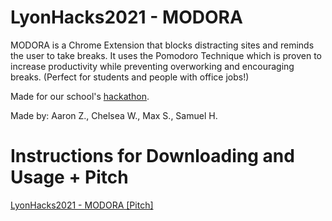 # LyonHacks2021 - MODORA

MODORA is a Chrome Extension that blocks distracting sites and reminds the user to take breaks. It uses the Pomodoro Technique which is proven to increase productivity while preventing overworking and encouraging breaks. (Perfect for students and people with office jobs!)

Made for our school's [hackathon](https://devpost.com/software/procrastination-t).

Made by: Aaron Z., Chelsea W., Max S., Samuel H.

# Instructions for Downloading and Usage + Pitch

[LyonHacks2021 - MODORA [Pitch]](https://docs.google.com/presentation/d/1DHqMQLYiGRoJOVRQKanE_odrVQ2AQ8VPxmpOIqOyPTY/edit?usp=sharing)
 
